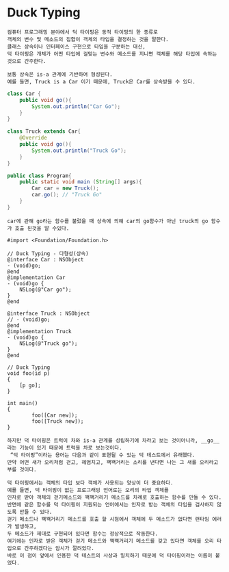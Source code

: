 # Duck Typing
	컴퓨터 프로그래밍 분야에서 덕 타이핑은 동적 타이핑의 한 종류로
	객체의 변수 및 메소드의 집합이 객체의 타입을 결정하는 것을 말한다.
	클래스 상속이나 인터페이스 구현으로 타입을 구분하는 대신,
	덕 타이핑은 개체가 어떤 타입에 걸맞는 변수와 메소드를 지니면 객체를 해당 타입에 속하는 것으로 간주한다.
	
	보통 상속은 is-a 관계에 기반하여 형성된다.
	예를 들면, Truck is a Car 이기 때문에, Truck은 Car를 상속받을 수 있다.
```  java
class Car {
	public void go(){
		System.out.println("Car Go");
	}
}

class Truck extends Car{
	@Override
	public void go(){
		System.out.println("Truck Go");
	}
}

public class Program{
	public static void main (String[] args){
		Car car = new Truck();
		car.go(); // "Truck Go"
	}
}
```
	car에 관해 go라는 함수를 불렀을 때 상속에 의해 car의 go함수가 아닌 truck의 go 함수가 호출 된것을 알 수있다.
	
``` objectC
#import <Foundation/Foundation.h>

// Duck Typing - 다형성(상속)
@interface Car : NSObject
- (void)go;
@end
@implementation Car
- (void)go {
	NSLog(@"Car go");
}
@end

@interface Truck : NSObject
// - (void)go;
@end
@implementation Truck
- (void)go {
	NSLog(@"Truck go");
}
@end

// Duck Typing
void foo(id p)
{
	[p go];
}

int main()
{
	    foo([Car new]);
	    foo([Truck new]);
}
```
	하지만 덕 타이핑은 트럭이 차와 is-a 관계를 성립하기에 차라고 보는 것이아니라, __go__라는 기능이 있기 때문에 트럭을 차로 보는것이다.
	 “덕 타이핑”이라는 용어는 다음과 같이 표현될 수 있는 덕 테스트에서 유래했다. 
	만약 어떤 새가 오리처럼 걷고, 헤엄치고, 꽥꽥거리는 소리를 낸다면 나는 그 새를 오리라고 부를 것이다.

	덕 타이핑에서는 객체의 타입 보다 객체가 사용되는 양상이 더 중요하다. 
	예를 들면, 덕 타이핑이 없는 프로그래밍 언어로는 오리의 타입 객체를
	인자로 받아 객체의 걷기메소드와 꽥꽥거리기 메소드를 차례로 호출하는 함수를 만들 수 있다.
	반면에 같은 함수를 덕 타이핑이 지원되는 언어에서는 인자로 받는 객체의 타입을 검사하지 않도록 만들 수 있다.
	걷기 메소드나 꽥꽥거리기 메소드를 호출 할 시점에서 객체에 두 메소드가 없다면 런타임 에러가 발생하고, 
	두 메소드가 제대로 구현되어 있다면 함수는 정상적으로 작동한다.
	여기에는 인자로 받은 객체가 걷기 메소드와 꽥꽥거리기 메소드를 갖고 있다면 객체를 오리 타입으로 간주하겠다는 암시가 깔려있다. 
	바로 이 점이 앞에서 인용한 덕 테스트의 사상과 일치하기 때문에 덕 타이핑이라는 이름이 붙었다.
